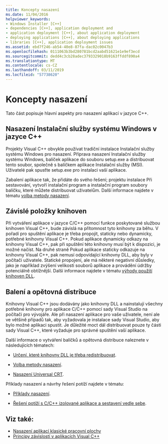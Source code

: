 ```yaml
---
title: Koncepty nasazení
ms.date: 11/04/2016
helpviewer_keywords:
- Windows Installer [C++]
- dependencies [C++], application deployment and
- application deployment [C++], about application deployment
- deploying applications [C++], about deploying applications
- libraries [C++], application deployment issues
ms.assetid: ebd7f246-ab54-40e8-87fa-dac02c0047b3
ms.openlocfilehash: 0111063b3bd280781bcd2aabd51621e1e9ef3ecd
ms.sourcegitcommit: dedd4c3cb28adec3793329018b9163ffddf890a4
ms.translationtype: MT
ms.contentlocale: cs-CZ
ms.lasthandoff: 03/11/2019
ms.locfileid: "57738620"
---
```

# <a name="deployment-concepts"></a>Koncepty nasazení

Tato část popisuje hlavní aspekty pro nasazení aplikací v jazyce C++.

## <a name="windows-installer-deployment-in-c"></a>Nasazení Instalační služby systému Windows v jazyce C++

Projekty Visual C++ obvykle používat tradiční instalace Instalační služby systému Windows pro nasazení. Příprava nasazení Instalační služby systému Windows, balíček aplikace do souboru setup.exe a distribuovat tento soubor, společně s balíčkem aplikace Instalační služby (MSI). Uživatelé pak spusťte setup.exe pro instalaci vaší aplikace.

Zabalení aplikace tak, že přidáte do svého řešení; projektu instalace Při sestavování, vytvoří instalační program a instalační program soubory balíčku, které můžete distribuovat uživatelům. Další informace najdete v tématu [volba metody nasazení](../ide/choosing-a-deployment-method.md).

## <a name="library-dependencies"></a>Závislé položky knihoven

Při vytváření aplikace v jazyce C/C++ pomocí funkce poskytované službou knihoven Visual C++, bude závislá na přítomnost tyto knihovny za běhu. V pořadí pro spuštění aplikace je třeba propojit, staticky nebo dynamicky, potřebné knihovny Visual C++. Pokud aplikace dynamicky odkazy na knihovny Visual C++, pak při spuštění této knihovny musí být k dispozici, je možné načíst. Na druhé straně Pokud aplikace staticky odkazuje na knihovny Visual C++, pak nemusí odpovídající knihovny DLL, aby byly v počítači uživatele. Statické propojení, ale má některé negativní důsledky, jako je například zvýšení velikosti souborů aplikace a provádění údržby potenciálně obtížnější. Další informace najdete v tématu [výhody použití knihoven DLL](../build/dlls-in-visual-cpp.md#advantages-of-using-dlls).

## <a name="packaging-and-redistributing"></a>Balení a opětovná distribuce

Knihovny Visual C++ jsou dodávány jako knihovny DLL a nainstalují všechny potřebné knihovny pro aplikace C/C++ pomocí sady Visual Studio na počítači pro vývojáře. Ale při nasazení aplikace pro vaše uživatele, není ale ve většině případů tak, aby vyžadovala je instalace sady Visual Studio, aby bylo možné aplikaci spustit. Je důležité moct dál distribuovat pouze ty části sady Visual C++, které vyžaduje pro správné spuštění vaší aplikace.

Další informace o vytváření balíčků a opětovná distribuce naleznete v následujících tématech:

- [Určení, které knihovny DLL je třeba redistribuovat](../ide/determining-which-dlls-to-redistribute.md).

- [Volba metody nasazení](../ide/choosing-a-deployment-method.md).

- [Nasazení Universal CRT](universal-crt-deployment.md).

Příklady nasazení a návrhy řešení potíží najdete v tématu:

- [Příklady nasazení](../ide/deployment-examples.md).

- [Řešení potíží s C/C++ izolované aplikace a sestavení vedle sebe](../build/troubleshooting-c-cpp-isolated-applications-and-side-by-side-assemblies.md).

## <a name="see-also"></a>Viz také:

- [Nasazení aplikací klasické pracovní plochy](../ide/deploying-native-desktop-applications-visual-cpp.md)
- [Principy závislostí v aplikacích Visual C++](../ide/understanding-the-dependencies-of-a-visual-cpp-application.md)
